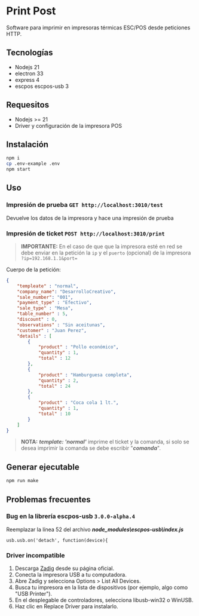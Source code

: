 # Print Post
Software para imprimir en impresoras térmicas ESC/POS desde peticiones HTTP.

## Tecnologías
- Nodejs 21
- electron 33
- express 4
- escpos escpos-usb 3

## Requesitos
- Nodejs >= 21
- Driver y configuración de la impresora POS

## Instalación
```bash
npm i
cp .env-example .env
npm start
```
## Uso
### Impresión de prueba ```GET http://localhost:3010/test```
Devuelve los datos de la impresora y hace una impresión de prueba

### Impresión de ticket ```POST http://localhost:3010/print```

> **IMPORTANTE:** En el caso de que que la impresora esté en red se debe enviar en la petición la ```ip``` y el ```puerto``` (opcional) de la impresora ```?ip=192.168.1.1&port=```

Cuerpo de la petición:

```json
{
    "templeate" : "normal",
    "company_name": "DesarrolloCreativo",
    "sale_number": "001",
    "payment_type" : "Efectivo",
    "sale_type" : "Mesa",
    "table_number" : 5,
    "discount" : 0,
    "observations" : "Sin aceitunas",
    "customer" : "Juan Perez",
    "details" : [
        {
            "product" : "Pollo económico",
            "quantity" : 1,
            "total" : 12
        },
        {
            "product" : "Hamburguesa completa",
            "quantity" : 2,
            "total" : 24
        },
        {
            "product" : "Coca cola 1 lt.",
            "quantity" : 1,
            "total" : 10
        }
    ]
}
```
> **NOTA:** ***template: 'normal'*** imprime el ticket y la comanda, si solo se desea imprimir la comanda se debe escribir "***comanda***".

## Generar ejecutable
```bash
npm run make
```

## Problemas frecuentes
### Bug en la librería escpos-usb ```3.0.0-alpha.4```
Reemplazar la línea 52 del archivo ***node_modules\escpos-usb\index.js***
```
usb.usb.on('detach', function(device){
```

### Driver incompatible
1. Descarga [Zadig](https://zadig.akeo.ie/) desde su página oficial.
2. Conecta la impresora USB a tu computadora.
3. Abre Zadig y selecciona Options > List All Devices.
4. Busca tu impresora en la lista de dispositivos (por ejemplo, algo como "USB Printer").
5. En el desplegable de controladores, selecciona libusb-win32 o WinUSB.
6. Haz clic en Replace Driver para instalarlo.